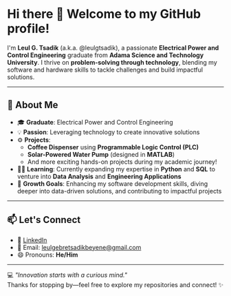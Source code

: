 # Hi there 👋 Welcome to my GitHub profile!  

I'm **Leul G. Tsadik** (a.k.a. @leulgtsadik), a passionate **Electrical Power and Control Engineering** graduate from **Adama Science and Technology University**. I thrive on **problem-solving through technology**, blending my software and hardware skills to tackle challenges and build impactful solutions.

---

## 🚀 About Me  
- 🎓 **Graduate**: Electrical Power and Control Engineering  
- 💡 **Passion**: Leveraging technology to create innovative solutions  
- ⚙️ **Projects**:  
  - **Coffee Dispenser** using **Programmable Logic Control (PLC)**  
  - **Solar-Powered Water Pump** (designed in **MATLAB**)  
  - And more exciting hands-on projects during my academic journey!  
- 🧑‍💻 **Learning**: Currently expanding my expertise in **Python** and **SQL** to venture into **Data Analysis** and **Engineering Applications**  
- 🌱 **Growth Goals**: Enhancing my software development skills, diving deeper into data-driven solutions, and contributing to impactful projects  

---

## 📫 Let's Connect  
- 💼 [LinkedIn](https://www.linkedin.com/in/leul-gebretsadik-683260322/)  
- 📧 Email: [leulgebretsadikbeyene@gmail.com](mailto:leulgebretsadikbeyene@gmail.com)  
- 😄 Pronouns: **He/Him**  

---

💻 _"Innovation starts with a curious mind."_  
Thanks for stopping by—feel free to explore my repositories and connect! ✨  
